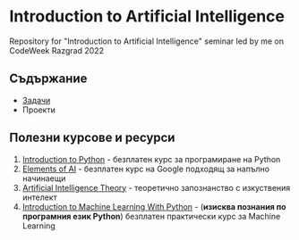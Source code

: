 # Introduction to Artificial Intelligence
Repository for "Introduction to Artificial Intelligence" seminar led by me on CodeWeek Razgrad 2022 

## Съдържание
- [Задачи](https://github.com/carolinepetrova/introduction_to_AI/blob/main/tasks.md)
- Проекти

## Полезни курсове и ресурси
1. [Introduction to Python](https://www.youtube.com/watch?v=eWRfhZUzrAc&ab_channel=freeCodeCamp.org) - безплатен курс за програмиране на Python
2. [Elements of AI](https://www.elementsofai.com/bg/) - безплатен курс на Google подходящ за напълно начинаещи
3. [Artificial Intelligence Theory](https://www.javatpoint.com/artificial-intelligence-tutorial) - теоретично запознанство с изкуствения интелект
4. [Introduction to Machine Learning With Python](https://www.freecodecamp.org/learn/machine-learning-with-python/) - (**изисква познания по програмния език Python**) безплатен практически курс за Machine Learning
